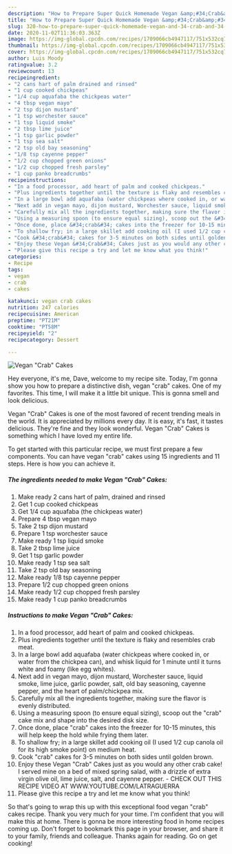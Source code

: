 ```yaml
---
description: "How to Prepare Super Quick Homemade Vegan &amp;#34;Crab&amp;#34; Cakes"
title: "How to Prepare Super Quick Homemade Vegan &amp;#34;Crab&amp;#34; Cakes"
slug: 320-how-to-prepare-super-quick-homemade-vegan-and-34-crab-and-34-cakes
date: 2020-11-02T11:36:03.363Z
image: https://img-global.cpcdn.com/recipes/1709066cb4947117/751x532cq70/vegan-crab-cakes-recipe-main-photo.jpg
thumbnail: https://img-global.cpcdn.com/recipes/1709066cb4947117/751x532cq70/vegan-crab-cakes-recipe-main-photo.jpg
cover: https://img-global.cpcdn.com/recipes/1709066cb4947117/751x532cq70/vegan-crab-cakes-recipe-main-photo.jpg
author: Luis Moody
ratingvalue: 3.2
reviewcount: 13
recipeingredient:
- "2 cans hart of palm drained and rinsed"
- "1 cup cooked chickpeas"
- "1/4 cup aquafaba the chickpeas water"
- "4 tbsp vegan mayo"
- "2 tsp dijon mustard"
- "1 tsp worchester sauce"
- "1 tsp liquid smoke"
- "2 tbsp lime juice"
- "1 tsp garlic powder"
- "1 tsp sea salt"
- "2 tsp old bay seasoning"
- "1/8 tsp cayenne pepper"
- "1/2 cup chopped green onions"
- "1/2 cup chopped fresh parsley"
- "1 cup panko breadcrumbs"
recipeinstructions:
- "In a food processor, add heart of palm and cooked chickpeas."
- "Plus ingredients together until the texture is flaky and resembles crab meat."
- "In a large bowl add aquafaba (water chickpeas where cooked in, or water from the chickpea can), and whisk liquid for 1 minute until it turns white and foamy (like egg whites)."
- "Next add in vegan mayo, dijon mustard, Worchester sauce, liquid smoke, lime juice, garlic powder, salt, old bay seasoning, cayenne pepper, and the heart of palm/chickpea mix."
- "Carefully mix all the ingredients together, making sure the flavor is evenly distributed."
- "Using a measuring spoon (to ensure equal sizing), scoop out the &#34;crab&#34; cake mix and shape into the desired disk size."
- "Once done, place &#34;crab&#34; cakes into the freezer for 10-15 minutes, this will help keep the hold while frying them later."
- "To shallow fry; in a large skillet add cooking oil (I used 1/2 cup canola oil for its high smoke point) on medium heat."
- "Cook &#34;crab&#34; cakes for 3-5 minutes on both sides until golden brown."
- "Enjoy these Vegan &#34;Crab&#34; Cakes just as you would any other crab cake! I served mine on a bed of mixed spring salad, with a drizzle of extra virgin olive oil, lime juice, salt, and cayenne pepper. CHECK OUT THIS RECIPE VIDEO AT WWW.YOUTUBE.COM/LATRAGUERRA"
- "Please give this recipe a try and let me know what you think!"
categories:
- Recipe
tags:
- vegan
- crab
- cakes

katakunci: vegan crab cakes 
nutrition: 247 calories
recipecuisine: American
preptime: "PT21M"
cooktime: "PT58M"
recipeyield: "2"
recipecategory: Dessert

---
```



![Vegan &#34;Crab&#34; Cakes](https://img-global.cpcdn.com/recipes/1709066cb4947117/751x532cq70/vegan-crab-cakes-recipe-main-photo.jpg)

Hey everyone, it's me, Dave, welcome to my recipe site. Today, I'm gonna show you how to prepare a distinctive dish, vegan &#34;crab&#34; cakes. One of my favorites. This time, I will make it a little bit unique. This is gonna smell and look delicious.



Vegan &#34;Crab&#34; Cakes is one of the most favored of recent trending meals in the world. It is appreciated by millions every day. It is easy, it's fast, it tastes delicious. They're fine and they look wonderful. Vegan &#34;Crab&#34; Cakes is something which I have loved my entire life.


To get started with this particular recipe, we must first prepare a few components. You can have vegan &#34;crab&#34; cakes using 15 ingredients and 11 steps. Here is how you can achieve it.

<!--inarticleads1-->

##### The ingredients needed to make Vegan &#34;Crab&#34; Cakes:

1. Make ready 2 cans hart of palm, drained and rinsed
1. Get 1 cup cooked chickpeas
1. Get 1/4 cup aquafaba (the chickpeas water)
1. Prepare 4 tbsp vegan mayo
1. Take 2 tsp dijon mustard
1. Prepare 1 tsp worchester sauce
1. Make ready 1 tsp liquid smoke
1. Take 2 tbsp lime juice
1. Get 1 tsp garlic powder
1. Make ready 1 tsp sea salt
1. Take 2 tsp old bay seasoning
1. Make ready 1/8 tsp cayenne pepper
1. Prepare 1/2 cup chopped green onions
1. Make ready 1/2 cup chopped fresh parsley
1. Make ready 1 cup panko breadcrumbs




<!--inarticleads2-->

##### Instructions to make Vegan &#34;Crab&#34; Cakes:

1. In a food processor, add heart of palm and cooked chickpeas.
1. Plus ingredients together until the texture is flaky and resembles crab meat.
1. In a large bowl add aquafaba (water chickpeas where cooked in, or water from the chickpea can), and whisk liquid for 1 minute until it turns white and foamy (like egg whites).
1. Next add in vegan mayo, dijon mustard, Worchester sauce, liquid smoke, lime juice, garlic powder, salt, old bay seasoning, cayenne pepper, and the heart of palm/chickpea mix.
1. Carefully mix all the ingredients together, making sure the flavor is evenly distributed.
1. Using a measuring spoon (to ensure equal sizing), scoop out the &#34;crab&#34; cake mix and shape into the desired disk size.
1. Once done, place &#34;crab&#34; cakes into the freezer for 10-15 minutes, this will help keep the hold while frying them later.
1. To shallow fry; in a large skillet add cooking oil (I used 1/2 cup canola oil for its high smoke point) on medium heat.
1. Cook &#34;crab&#34; cakes for 3-5 minutes on both sides until golden brown.
1. Enjoy these Vegan &#34;Crab&#34; Cakes just as you would any other crab cake! I served mine on a bed of mixed spring salad, with a drizzle of extra virgin olive oil, lime juice, salt, and cayenne pepper. - CHECK OUT THIS RECIPE VIDEO AT WWW.YOUTUBE.COM/LATRAGUERRA
1. Please give this recipe a try and let me know what you think!




So that's going to wrap this up with this exceptional food vegan &#34;crab&#34; cakes recipe. Thank you very much for your time. I'm confident that you will make this at home. There is gonna be more interesting food in home recipes coming up. Don't forget to bookmark this page in your browser, and share it to your family, friends and colleague. Thanks again for reading. Go on get cooking!
